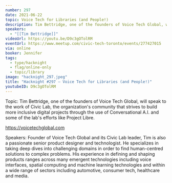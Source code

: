 ```yaml
---
number: 297
date: 2021-06-22
topic: Voice Tech for Libraries (and People!)
description: Tim Bettridge, one of the founders of Voice Tech Global, will speak to the work of Civic Lab, the organization's community that strives to build more inclusive digital projects through the use of Conversational A.I. and some of the lab's efforts like Project Libre.
speakers:
  - "[[Tim Bettridge]]"
videoUrl: https://youtu.be/D9c3gOTolRM
eventUrl: https://www.meetup.com/civic-tech-toronto/events/277427015
via: online
booker: Jennifer
tags:
  - type/hacknight
  - flag/online-only
  - topic/library
image: "hacknight_297.jpeg"
title: "Hacknight #297 – Voice Tech for Libraries (and People!)"
youtubeID: D9c3gOTolRM
---
```


Topic:
Tim Bettridge, one of the founders of Voice Tech Global, will speak to the work of Civic Lab, the organization's community that strives to build more inclusive digital projects through the use of Conversational A.I. and some of the lab's efforts like Project Libre.

https://voicetechglobal.com

Speakers:
Founder of Voice Tech Global and its Civic Lab leader, Tim is also a passionate senior product designer and technologist. He specializes in taking deep dives into challenging domains in order to find human-centred solutions to complex problems. His experience in defining and shaping products ranges across many emergent technologies including voice interfaces, spatial computing and machine learning technologies and within a wide range of sectors including automotive, consumer tech, healthcare and media.